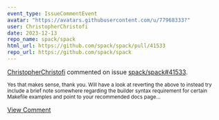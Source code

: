 ```yaml
---
event_type: IssueCommentEvent
avatar: "https://avatars.githubusercontent.com/u/77968333?"
user: ChristopherChristofi
date: 2023-12-13
repo_name: spack/spack
html_url: https://github.com/spack/spack/pull/41533
repo_url: https://github.com/spack/spack
---
```


<a href='https://github.com/ChristopherChristofi' target='_blank'>ChristopherChristofi</a> commented on issue <a href='https://github.com/spack/spack/pull/41533' target='_blank'>spack/spack#41533</a>.

<small>Yes that makes sense, thank you. Will have a look at reverting the above to instead try include a brief note somewhere regarding the builder syntax requirement for certain Makefile examples and point to your recommended docs page...</small>

<a href='https://github.com/spack/spack/pull/41533' target='_blank'>View Comment</a>